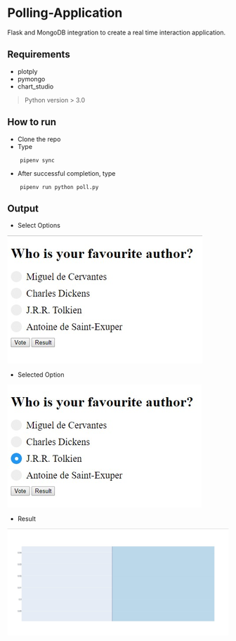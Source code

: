 # Polling-Application

Flask and MongoDB integration to create a real time interaction application.

## Requirements

- plotply
- pymongo
- chart_studio

> Python version > 3.0

## How to run

- Clone the repo
- Type

```shell
    pipenv sync
```

- After successful completion, type

```shell
    pipenv run python poll.py
```

## Output

- Select Options

<img src="./images/options.jpg">

- Selected Option

<img src="./images/select.jpg">

- Result

<img src="./images/graph.jpg">

